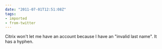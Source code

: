 ```yaml
---
date: "2011-07-01T12:51:08Z"
tags:
- imported
- from-twitter
---
```

Citrix won't let me have an account because I have an "invalid last name". It has a hyphen.
